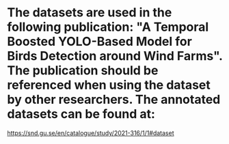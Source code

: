 # The datasets are used in the following publication: "A Temporal Boosted YOLO-Based Model for Birds Detection around Wind Farms". The publication should be referenced when using the dataset by other researchers. The annotated datasets can be found at:
https://snd.gu.se/en/catalogue/study/2021-316/1/1#dataset

